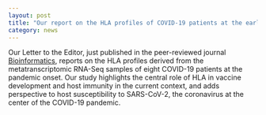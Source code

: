 ```yaml
---  
layout: post  
title: "Our report on the HLA profiles of COVID-19 patients at the early stage of the 2020 pandemic was just published in Bioinformatics"
category: news  
---  
```


Our Letter to the Editor, just published in the peer-reviewed journal [Bioinformatics](https://doi.org/10.1093/bioinformatics/btaa756), reports on the HLA profiles derived from the metatranscriptomic RNA-Seq samples of eight COVID-19 patients at the pandemic onset. Our study highlights the central role of HLA in vaccine development and host immunity in the current context, and adds perspective to host susceptibility to SARS-CoV-2, the coronavirus at the center of the COVID-19 pandemic.  
